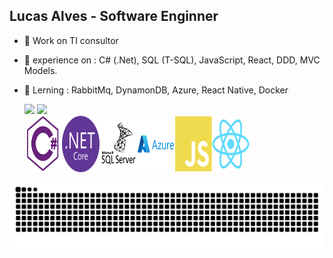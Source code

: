 ## Lucas Alves - Software Enginner
- 🔭 Work on TI consultor
- 🌱 experience on : C# (.Net), SQL (T-SQL), JavaScript, React, DDD, MVC Models. 
- 📕 Lerning : RabbitMq, DynamonDB, Azure, React Native, Docker

   <div style="inline_block">
      <img height="180" src="https://github-readme-stats.vercel.app/api?username=Ryanlucass&count_private=true&theme=tokyonight"/>
      <img height="180"src="https://github-readme-stats.vercel.app/api/top-langs/?username=Ryanlucass&&layout=compact&theme=tokyonight&count_private=true"/>
   </div>
  
   <div style="display: flex">
      <img align="center" alt="icon-csharp" height="90" width="60" src="https://github.com/devicons/devicon/blob/master/icons/csharp/csharp-line.svg">
      <img align="center" alt="icon-dotnet" height="90" width="60" src="https://github.com/devicons/devicon/blob/master/icons/dotnetcore/dotnetcore-original.svg">
      <img align="center" alt="icon-sqlserver" height="90" width="60"src="https://github.com/devicons/devicon/blob/master/icons/microsoftsqlserver/microsoftsqlserver-plain-wordmark.svg">
      <img align="center" alt="icon-azure" height="90" width="60" src="https://github.com/devicons/devicon/blob/master/icons/azure/azure-original-wordmark.svg">
      <img align="center" alt="icon-javascript" height="90" width="60" src="https://github.com/devicons/devicon/blob/master/icons/javascript/javascript-plain.svg">
      <img align="center" alt="icon-react" height="90" width="60" src="https://github.com/devicons/devicon/blob/master/icons/react/react-original.svg">
   </div>

 ![Snake animation](https://github.com/Ryanlucass/Ryanlucass/blob/output/github-contribution-grid-snake.svg)
